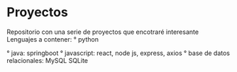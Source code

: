 # Proyectos
 Repositorio con una serie de proyectos que encotraré interesante
Lenguajes a contener:
  ° python
  
  ° java: springboot
  ° javascript: react, node js, express, axios
  ° base de datos relacionales: MySQL SQLite

